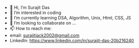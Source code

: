 - 👋 Hi, I’m Surajit Das
- 👀 I’m interested in coding
- 🌱 I’m currently learning  DSA, Algorithm, Unix, Html, CSS, JS
- 💞️ I’m looking to collaborate on ...
- 📫 How to reach me: 
- email: surajitjack2002@gmail.com
- LinkedIn: https://www.linkedin.com/in/surajit-das-20b216240

<!---
surajit-is-here/surajit-is-here is a ✨ special ✨ repository because its `README.md` (this file) appears on your GitHub profile.
You can click the Preview link to take a look at your changes.
--->
